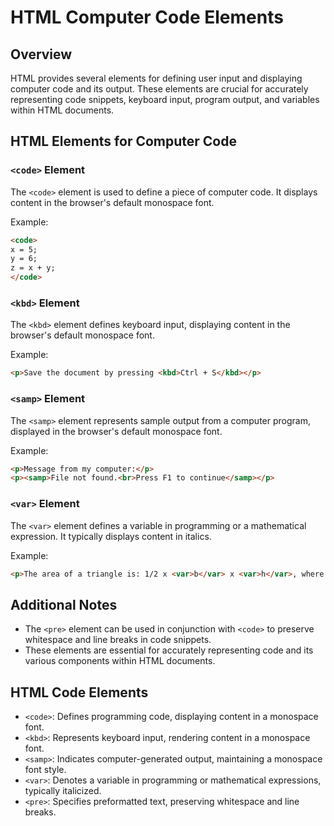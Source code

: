 # HTML Computer Code Elements
## Overview
HTML provides several elements for defining user input and displaying computer code and its output. These elements are crucial for accurately representing code snippets, keyboard input, program output, and variables within HTML documents.
## HTML Elements for Computer Code
### `<code>` Element
The `<code>` element is used to define a piece of computer code. It displays content in the browser's default monospace font.

Example:
```html
<code>
x = 5;
y = 6;
z = x + y;
</code>
```

### `<kbd>` Element

The `<kbd>` element defines keyboard input, displaying content in the browser's default monospace font.

Example:
```html
<p>Save the document by pressing <kbd>Ctrl + S</kbd></p>
```

### `<samp>` Element

The `<samp>` element represents sample output from a computer program, displayed in the browser's default monospace font.

Example:
```html
<p>Message from my computer:</p>
<p><samp>File not found.<br>Press F1 to continue</samp></p>
```

### `<var>` Element

The `<var>` element defines a variable in programming or a mathematical expression. It typically displays content in italics.

Example:
```html
<p>The area of a triangle is: 1/2 x <var>b</var> x <var>h</var>, where <var>b</var> is the base, and <var>h</var> is the vertical height.</p>
```

## Additional Notes

- The `<pre>` element can be used in conjunction with `<code>` to preserve whitespace and line breaks in code snippets.
- These elements are essential for accurately representing code and its various components within HTML documents.


## HTML Code Elements

- `<code>`: Defines programming code, displaying content in a monospace font.
- `<kbd>`: Represents keyboard input, rendering content in a monospace font.
- `<samp>`: Indicates computer-generated output, maintaining a monospace font style.
- `<var>`: Denotes a variable in programming or mathematical expressions, typically italicized.
- `<pre>`: Specifies preformatted text, preserving whitespace and line breaks.
